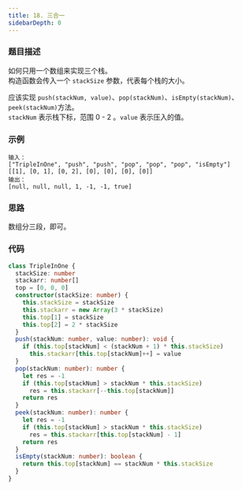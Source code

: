 ```yaml
---
title: 18. 三合一
sidebarDepth: 0
---
```


### 题目描述

如何只用一个数组来实现三个栈。  
构造函数会传入一个 `stackSize` 参数，代表每个栈的大小。

应该实现 `push(stackNum, value)`、`pop(stackNum)`、`isEmpty(stackNum)`、`peek(stackNum)`方法。  
`stackNum` 表示栈下标，范围 0 - 2 。`value` 表示压入的值。


### 示例

```
输入：
["TripleInOne", "push", "push", "pop", "pop", "pop", "isEmpty"]
[[1], [0, 1], [0, 2], [0], [0], [0], [0]]
输出：
[null, null, null, 1, -1, -1, true]
```


### 思路

数组分三段，即可。


### 代码

```ts
class TripleInOne {
  stackSize: number
  stackarr: number[]
  top = [0, 0, 0]
  constructor(stackSize: number) {
    this.stackSize = stackSize
    this.stackarr = new Array(3 * stackSize)
    this.top[1] = stackSize
    this.top[2] = 2 * stackSize
  }
  push(stackNum: number, value: number): void {
    if (this.top[stackNum] < (stackNum + 1) * this.stackSize)
      this.stackarr[this.top[stackNum]++] = value
  }
  pop(stackNum: number): number {
    let res = -1
    if (this.top[stackNum] > stackNum * this.stackSize)
      res = this.stackarr[--this.top[stackNum]]
    return res
  }
  peek(stackNum: number): number {
    let res = -1
    if (this.top[stackNum] > stackNum * this.stackSize)
      res = this.stackarr[this.top[stackNum] - 1]
    return res
  }
  isEmpty(stackNum: number): boolean {
    return this.top[stackNum] == stackNum * this.stackSize
  }
}
```

